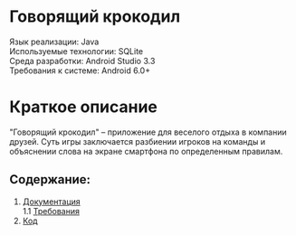 # Говорящий крокодил
Язык реализации: Java<br>
Используемые технологии: SQLite<br>
Среда разработки: Android Studio 3.3<br>
Требования к системе: Android 6.0+<br>

# Краткое описание
"Говорящий крокодил" – приложение для веселого отдыха в компании друзей. Суть игры заключается разбиении игроков на команды и объяснении слова на экране смартфона по определенным правилам. 

## Содержание:</h4>
1. [Документация]()<br>
1.1 [Требования]()<br>
2. [Код]()




